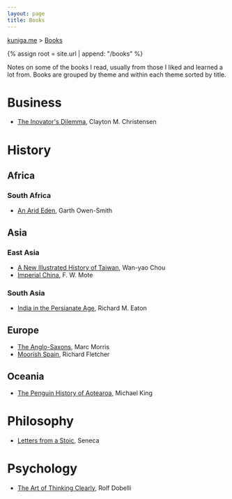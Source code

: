 ```yaml
---
layout: page
title: Books
---
```


<p>
  <a href="{{ site.url }}">kuniga.me</a> > <a href="{{ site.url }}/books">Books</a>
</p>

{% assign root = site.url | append: "/books" %}

Notes on some of the books I read, usually from those I liked and learned a lot from. Books are grouped by theme and within each theme sorted by title.

# Business

* [The Inovator's Dilemma]({{site.url}}/books/the-innovators-dilemma), Clayton M. Christensen

# History

## Africa

### South Africa

* [An Arid Eden]({{site.url}}/books/an-arid-eden), Garth Owen-Smith

## Asia

### East Asia

* [A New Illustrated History of Taiwan]({{site.url}}/books/a-new-illustrated-history-of-taiwan), Wan-yao Chou
* [Imperial China]({{site.url}}/books/imperial-china), F. W. Mote

### South Asia

* [India in the Persianate Age]({{site.url}}/books/india-in-the-persianate-age.html), Richard M. Eaton

## Europe

* [The Anglo-Saxons]({{site.url}}/books/the-anglo-saxons), Marc Morris
* [Moorish Spain]({{site.url}}/books/moorish-spain), Richard Fletcher

## Oceania

* [The Penguin History of Aotearoa]({{site.url}}/books/the-penguin-history-of-aotearoa.html), Michael King

# Philosophy

* [Letters from a Stoic]({{site.url}}/books/letters-from-a-stoic.html), Seneca

# Psychology

* [The Art of Thinking Clearly]({{site.url}}/books/the-art-of-thinking-clearly.html), Rolf Dobelli
